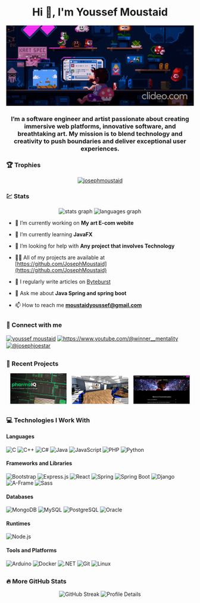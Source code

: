 <h1 align="center">Hi 👋, I'm Youssef Moustaid</h1>

![Banner](https://raw.githubusercontent.com/JosephMoustaid/JosephMoustaid/main/assets/banner.gif)

<h3 align="center">I’m a software engineer and artist passionate about creating immersive web platforms, innovative software, and breathtaking art. My mission is to blend technology and creativity to push boundaries and deliver exceptional user experiences.</h3>

### 🏆 Trophies  
<p align="center">
  <a href="https://github.com/ryo-ma/github-profile-trophy">
    <img src="https://github-profile-trophy.vercel.app/?username=josephmoustaid&theme=onestar&row=1&column=3&title=Repositories,Commits,Experience" alt="josephmoustaid" />
  </a>
</p>

### 💹 Stats  
<div align="center">
  <img src="https://github-readme-stats.vercel.app/api?username=maurodesouza&hide_title=false&hide_rank=false&show_icons=true&include_all_commits=true&count_private=true&disable_animations=false&theme=dracula&locale=en&hide_border=false" height="150" alt="stats graph"  />
  <img src="https://github-readme-stats.vercel.app/api/top-langs?username=josephmoustaid&locale=en&hide_title=false&layout=compact&card_width=320&langs_count=5&theme=dracula&hide_border=false" height="150" alt="languages graph"  />
</div>



- 🔭 I’m currently working on **My art E-com webite**

- 🌱 I’m currently learning **JavaFX**

- 🤝 I’m looking for help with **Any project that involves Technology**

- 👨‍💻 All of my projects are available at [https://github.com/JosephMoustaid](https://github.com/JosephMoustaid)

- 📝 I regularly write articles on [Byteburst](Byteburst)

- 💬 Ask me about **Java Spring and spring boot**

- 📫 How to reach me **moustaidyoussef@gmail.com**
##

### 🔗 Connect with me 
<p align="left">
<a href="https://linkedin.com/in/youssef moustaid" target="blank"><img align="center" src="https://raw.githubusercontent.com/rahuldkjain/github-profile-readme-generator/master/src/images/icons/Social/linked-in-alt.svg" alt="youssef moustaid" height="30" width="40" /></a>
<a href="https://www.youtube.com/c/https://www.youtube.com/@winner__mentality" target="blank"><img align="center" src="https://raw.githubusercontent.com/rahuldkjain/github-profile-readme-generator/master/src/images/icons/Social/youtube.svg" alt="https://www.youtube.com/@winner__mentality" height="30" width="40" /></a>
<a href="https://www.hackerrank.com/@josephjoestar" target="blank"><img align="center" src="https://raw.githubusercontent.com/rahuldkjain/github-profile-readme-generator/master/src/images/icons/Social/hackerrank.svg" alt="@josephjoestar" height="30" width="40" /></a>
</p>

##

### 🚀 Recent Projects

<p align="center">
  <img src="https://raw.githubusercontent.com/JosephMoustaid/JosephMoustaid/main/assets/1.png" alt="Project 1" style="max-width: 30%; margin-right: 10px;">
  <img src="https://raw.githubusercontent.com/JosephMoustaid/JosephMoustaid/main/assets/2.png" alt="Project 2" style="max-width: 30%; margin-right: 10px;">
  <img src="https://raw.githubusercontent.com/JosephMoustaid/JosephMoustaid/main/assets/3.png" alt="Project 3" style="max-width: 30%;">
</p>




##
### 💻 Technologies I Work With  

#### Languages  
![C](https://img.shields.io/badge/C-A8B9CC?style=for-the-badge&logo=c&logoColor=black) 
![C++](https://img.shields.io/badge/C++-00599C?style=for-the-badge&logo=cplusplus&logoColor=white) 
![C#](https://img.shields.io/badge/C%23-239120?style=for-the-badge&logo=csharp&logoColor=white) 
![Java](https://img.shields.io/badge/Java-007396?style=for-the-badge&logo=java&logoColor=white) 
![JavaScript](https://img.shields.io/badge/JavaScript-F7DF1E?style=for-the-badge&logo=javascript&logoColor=black) 
![PHP](https://img.shields.io/badge/PHP-777BB4?style=for-the-badge&logo=php&logoColor=white) 
![Python](https://img.shields.io/badge/Python-3776AB?style=for-the-badge&logo=python&logoColor=white)  


#### Frameworks and Libraries  
![Bootstrap](https://img.shields.io/badge/Bootstrap-7952B3?style=for-the-badge&logo=bootstrap&logoColor=white) 
![Express.js](https://img.shields.io/badge/Express.js-000000?style=for-the-badge&logo=express&logoColor=white) 
![React](https://img.shields.io/badge/React-61DAFB?style=for-the-badge&logo=react&logoColor=black) 
![Spring](https://img.shields.io/badge/Spring-6DB33F?style=for-the-badge&logo=spring&logoColor=white) 
![Spring Boot](https://img.shields.io/badge/Spring%20Boot-6DB33F?style=for-the-badge&logo=springboot&logoColor=white) 
![Django](https://img.shields.io/badge/Django-092E20?style=for-the-badge&logo=django&logoColor=white) 
![A-Frame](https://img.shields.io/badge/A--Frame-EA2845?style=for-the-badge&logo=aframe&logoColor=white) 
![Sass](https://img.shields.io/badge/Sass-CC6699?style=for-the-badge&logo=sass&logoColor=white)

#### Databases  
![MongoDB](https://img.shields.io/badge/MongoDB-47A248?style=for-the-badge&logo=mongodb&logoColor=white) 
![MySQL](https://img.shields.io/badge/MySQL-4479A1?style=for-the-badge&logo=mysql&logoColor=white) 
![PostgreSQL](https://img.shields.io/badge/PostgreSQL-4169E1?style=for-the-badge&logo=postgresql&logoColor=white) 
![Oracle](https://img.shields.io/badge/Oracle-F80000?style=for-the-badge&logo=oracle&logoColor=white)  

#### Runtimes  
![Node.js](https://img.shields.io/badge/Node.js-339933?style=for-the-badge&logo=nodedotjs&logoColor=white)  

#### Tools and Platforms  
![Arduino](https://img.shields.io/badge/Arduino-00979D?style=for-the-badge&logo=arduino&logoColor=white) 
![Docker](https://img.shields.io/badge/Docker-2496ED?style=for-the-badge&logo=docker&logoColor=white) 
![.NET](https://img.shields.io/badge/.NET-512BD4?style=for-the-badge&logo=dotnet&logoColor=white) 
![Git](https://img.shields.io/badge/Git-F05032?style=for-the-badge&logo=git&logoColor=white) 
![Linux](https://img.shields.io/badge/Linux-FCC624?style=for-the-badge&logo=linux&logoColor=black)  

###

##
### 🔥 More GitHub Stats  
<p align="center">
      <img src="https://streak-stats.demolab.com?user=josephmoustaid&theme=radical&hide_border=true" alt="GitHub Streak" />
      <img src="https://github-profile-summary-cards.vercel.app/api/cards/profile-details?username=josephmoustaid&theme=radical" alt="Profile Details" />
</p>  

###
